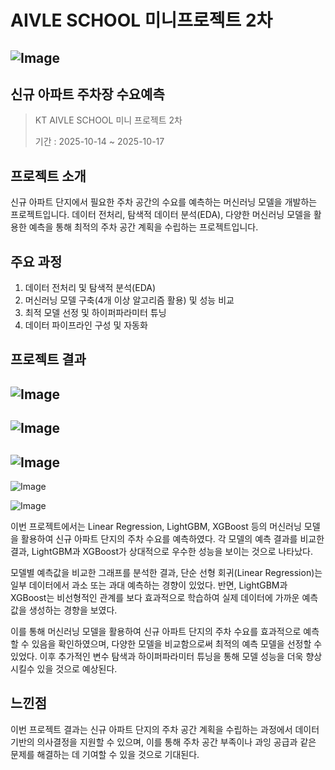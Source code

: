 # AIVLE SCHOOL 미니프로젝트 2차 

![Image](https://github.com/user-attachments/assets/73726257-cdd8-47fa-9c5c-868d1f1f8c9a)
---

## 신규 아파트 주차장 수요예측

> KT AIVLE SCHOOL 미니 프로젝트 2차
> 
> 기간 : 2025-10-14 ~ 2025-10-17


## 프로젝트 소개

신규 아파트 단지에서 필요한 주차 공간의 수요를 예측하는 머신러닝 모델을 개발하는 프로젝트입니다.
데이터 전처리, 탐색적 데이터 분석(EDA), 다양한 머신러닝 모델을 활용한 예측을 통해 최적의 주차 공간 계획을 수립하는 프로젝트입니다.

## 주요 과정

1. 데이터 전처리 및 탐색적 분석(EDA)
2. 머신러닝 모델 구축(4개 이상 알고리즘 활용) 및 성능 비교
3. 최적 모델 선정 및 하이퍼파라미터 튜닝
4. 데이터 파이프라인 구성 및 자동화

## 프로젝트 결과

![Image](https://github.com/user-attachments/assets/87b7af68-96a2-46ed-aeb6-879d3b278ee5)
----
![Image](https://github.com/user-attachments/assets/8e7881bb-1775-4dc1-ad02-5eb222d96872)
----
![Image](https://github.com/user-attachments/assets/0ae091d0-201f-42af-b467-d0c3c9147520)
---
![Image](https://github.com/user-attachments/assets/1d4d68c8-a2af-4a03-a3c8-2f8e423c8f7e)

![Image](https://github.com/user-attachments/assets/b6c92067-5ce6-4d73-9a46-c6ea906ff8fa)


이번 프로젝트에서는 Linear Regression, LightGBM, XGBoost 등의 머신러닝 모델을 활용하여 신규 아파트 단지의 주차 수요를 예측하였다. 각 모델의 예측 결과를 비교한 결과, LightGBM과 XGBoost가 상대적으로 우수한 성능을 보이는 것으로 나타났다.

모델별 예측값을 비교한 그래프를 분석한 결과, 단순 선형 회귀(Linear Regression)는 일부 데이터에서 과소 또는 과대 예측하는 경향이 있었다. 반면, LightGBM과 XGBoost는 비선형적인 관계를 보다 효과적으로 학습하여 실제 데이터에 가까운 예측값을 생성하는 경향을 보였다.

이를 통해 머신러닝 모델을 활용하여 신규 아파트 단지의 주차 수요를 효과적으로 예측할 수 있음을 확인하였으며, 다양한 모델을 비교함으로써 최적의 예측 모델을 선정할 수 있었다. 이후 추가적인 변수 탐색과 하이퍼파라미터 튜닝을 통해 모델 성능을 더욱 향상시킬수 있을 것으로 예상된다.


## 느낀점

이번 프로젝트 결과는 신규 아파트 단지의 주차 공간 계획을 수립하는 과정에서 데이터 기반의 의사결정을 지원할 수 있으며, 이를 통해 주차 공간 부족이나 과잉 공급과 같은 문제를 해결하는 데 기여할 수 있을 것으로 기대된다.
